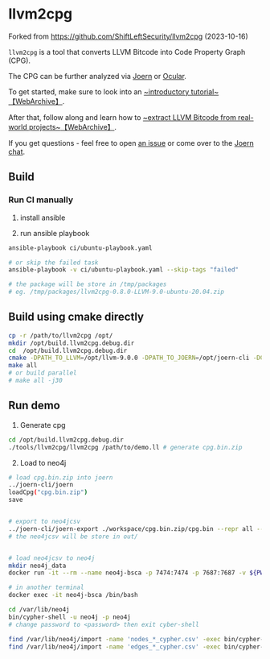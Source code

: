 # llvm2cpg

Forked from https://github.com/ShiftLeftSecurity/llvm2cpg (2023-10-16)

`llvm2cpg` is a tool that converts LLVM Bitcode into Code Property Graph (CPG).

The CPG can be further analyzed via [Joern](https://joern.io) or [Ocular](http://ocular.shiftleft.io/).

To get started, make sure to look into an [~introductory tutorial~](https://docs.joern.io/llvm2cpg/hello-llvm)[【WebArchive】](http://web.archive.org/web/20220625054134/https://docs.joern.io/llvm2cpg/hello-llvm/).

After that, follow along and learn how to [~extract LLVM Bitcode from real-world projects~](https://docs.joern.io/llvm2cpg/getting-bitcode)[【WebArchive】](http://web.archive.org/web/20220625054134/https://docs.joern.io/llvm2cpg/getting-bitcode).

If you get questions - feel free to open [an issue](https://github.com/ShiftLeftSecurity/llvm2cpg/issues/new) or come over to the [Joern chat](https://gitter.im/joern-code-analyzer/community).

## Build

### Run CI manually

1. install ansible

2. run ansible playbook
```bash
ansible-playbook ci/ubuntu-playbook.yaml

# or skip the failed task
ansible-playbook -v ci/ubuntu-playbook.yaml --skip-tags "failed"

# the package will be store in /tmp/packages
# eg. /tmp/packages/llvm2cpg-0.8.0-LLVM-9.0-ubuntu-20.04.zip
```

## Build using cmake directly

```bash
cp -r /path/to/llvm2cpg /opt/
mkdir /opt/build.llvm2cpg.debug.dir
cd  /opt/build.llvm2cpg.debug.dir
cmake -DPATH_TO_LLVM=/opt/llvm-9.0.0 -DPATH_TO_JOERN=/opt/joern-cli -DCMAKE_BUILD_TYPE=Debug -DCMAKE_CXX_FLAGS= /opt/llvm2cpg
make all
# or build parallel
# make all -j30

```

## Run demo

1. Generate cpg

```bash
cd /opt/build.llvm2cpg.debug.dir
./tools/llvm2cpg/llvm2cpg /path/to/demo.ll # generate cpg.bin.zip

```
2. Load to neo4j

```bash
# load cpg.bin.zip into joern
../joern-cli/joern
loadCpg("cpg.bin.zip")
save


# export to neo4jcsv
../joern-cli/joern-export ./workspace/cpg.bin.zip/cpg.bin --repr all --format neo4jcsv
# the neo4jcsv will be store in out/


# load neo4jcsv to neo4j
mkdir neo4j_data
docker run -it --rm --name neo4j-bsca -p 7474:7474 -p 7687:7687 -v ${PWD}/neo4j_data:/data -v ${PWD}/out:/var/lib/neo4j/import neo4j:4.4 

# in another terminal
docker exec -it neo4j-bsca /bin/bash

cd /var/lib/neo4j
bin/cypher-shell -u neo4j -p neo4j
# change password to <password> then exit cyber-shell

find /var/lib/neo4j/import -name 'nodes_*_cypher.csv' -exec bin/cypher-shell -u neo4j -p "<password>" --file {} \;
find /var/lib/neo4j/import -name 'edges_*_cypher.csv' -exec bin/cypher-shell -u neo4j -p "<password>" --file {} \;

```
